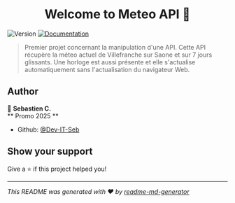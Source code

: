 <h1 align="center">Welcome to Meteo API 👋</h1>
<p>
  <img alt="Version" src="https://img.shields.io/badge/version-1.0-blue.svg?cacheSeconds=2592000" />
  <a href="https://open-meteo.com/" target="_blank">
    <img alt="Documentation" src="https://img.shields.io/badge/documentation-yes-brightgreen.svg" />
  </a>
</p>

> Premier projet concernant la manipulation d'une API. Cette API récupère la méteo actuel de Villefranche sur Saone et sur 7 jours glissants. Une horloge est aussi présente et elle s'actualise automatiquement sans l'actualisation du navigateur Web. 

## Author

👤 **Sebastien C.**  
** Promo 2025 **

* Github: [@Dev-IT-Seb](https://github.com/Dev-IT-Seb)

## Show your support

Give a ⭐️ if this project helped you!

***
_This README was generated with ❤️ by [readme-md-generator](https://github.com/kefranabg/readme-md-generator)_
